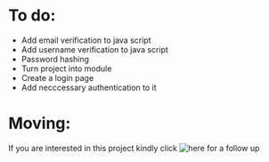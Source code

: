 # To do:
- Add email verification to java script
- Add username verification to java script
- Password hashing 
- Turn project into module
- Create a login page
- Add necccessary authentication to it

# Moving:
If you are interested in this project kindly click ![here](https://github.com/n1lby73/flask-project) for a follow up

